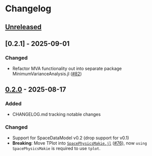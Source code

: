 # Changelog

## [Unreleased]

## [0.2.1] - 2025-09-01

### Changed

- Refactor MVA functionality out into separate package MinimumVarianceAnalysis.jl ([#82](https://github.com/JuliaSpacePhysics/SPEDAS.jl/pull/82))

## [0.2.0] - 2025-08-17

### Added

- CHANGELOG.md tracking notable changes

### Changed

- Support for SpaceDataModel v0.2 (drop support for v0.1)
- **Breaking**: Move TPlot into [`SpacePhysicsMakie.jl`](https://github.com/JuliaSpacePhysics/SpacePhysicsMakie.jl) ([#76](https://github.com/JuliaSpacePhysics/SPEDAS.jl/pull/76)), now `using SpacePhysicsMakie` is required to use `tplot`.


[unreleased]: https://github.com/JuliaSpacePhysics/SPEDAS.jl/compare/v0.2.0...HEAD
[0.2.0]: https://github.com/JuliaSpacePhysics/SPEDAS.jl/releases/tag/v0.2.0